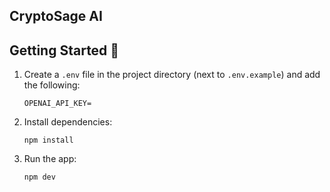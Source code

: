 ## CryptoSage AI

## Getting Started 🚀


1. Create a `.env` file in the project directory (next to `.env.example`) and add the following:

   ```
   OPENAI_API_KEY=                       
   ```

2. Install dependencies:
   ```
   npm install
   ```

3. Run the app:
    ```
    npm dev
    ```
